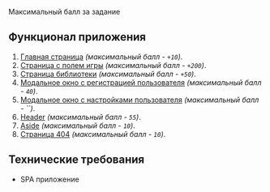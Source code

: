 Максимальный балл за задание

## Функционал приложения

 1. [Главная страница](modules/main-page.md) _(максимальный балл - `+10`)_.
 2. [Страница с полем игры](modules/playground.md) _(максимальный балл - `+200`)_.
 3. [Страница библиотеки](modules/library.md) _(максимальный балл - `+50`)_.
 4. [Модальное окно с регистрацией пользователя](modules/register.md) _(максимальный балл - `40`)_.
 5. [Модальное окно с настройками пользователя]() _(максимальный балл - ``)_.
 6. [Header](modules/header.md) _(максимальный балл - `55`)_.
 7. [Aside](modules/aside.md) _(максимальный балл - `10`)_.
 8. [Страница 404](modules/404-page.md) _(максимальный балл - `10`)_.

## Технические требования
 - SPA приложение